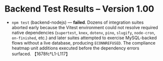 # Backend Test Results – Version 1.00

- `npm test` (backend-nodejs) — **failed**. Dozens of integration suites aborted early because the Vitest environment could not resolve required native dependencies (`supertest`, `knex`, `dotenv`, `pino`, `slugify`, `node-cron`, `on-finished`, etc.) and later suites attempted to exercise MySQL-backed flows without a live database, producing `ECONNREFUSED`. The compliance heatmap unit additions executed before the dependency errors surfaced. 【1678fc†L1-L117】
